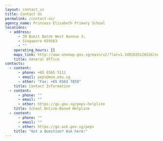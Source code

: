 ```yaml
---
layout: contact_us
title: Contact Us
permalink: /contact-us/
agency_name: Princess Elizabeth Primary School
locations:
  - address:
      - 30 Bukit Batok West Avenue 3,
      - Singapore 659163
      - ""
    operating_hours: []
    maps_link: http://www.onemap.gov.sg/main/v2/?lat=1.349203512653&lng=103.74101964471
    title: General Office
contacts:
  - content:
      - phone: +65 6565 5111
      - email: peps@moe.edu.sg
      - other: "Fax: +65 6563 7859"
    title: Contact Information
  - content:
      - phone: ""
      - email: ""
      - other: https://go.gov.sg/peps-helpline
    title: School Online-Based Helpline
  - content:
      - phone: ""
      - email: ""
      - other: https://go.ask.gov.sg/peps
    title: "Got a Question? Ask here:"
---
```

